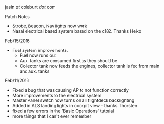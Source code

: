 jasin _at_ coleburt _dot_ com



Patch Notes
  * Strobe, Beacon, Nav lights now work
  * Nasal electrical based system based on the c182. Thanks Heiko

Feb/15/2016
  * Fuel system improvements. 
    * Fuel now runs out 
    * Aux. tanks are consumed first as they should be
    * Collector tank now feeds the engines, collector tank is fed from main and aux. tanks
  
Feb/11/2016
  * Fixed a bug that was causing AP to not function correctly
  * More improvements to the electrical system
  * Master Panel switch now turns on all flightdeck backlighting
  * Added in ALS landing lights in cockpit view - thanks Thorsten
  * fixed a few errors in the 'Basic Operations' tutorial
  * more things that I can't ever remember
